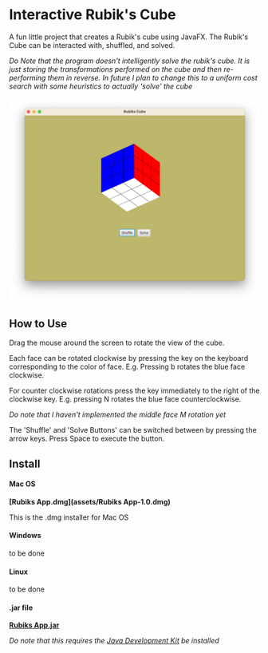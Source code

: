 # Interactive Rubik's Cube 

A fun little project that creates a Rubik's cube using JavaFX. The Rubik's Cube can be interacted with, shuffled, and solved. 

*Do Note that the program doesn't intelligently solve the rubik's cube. It is just storing the transformations performed on the cube and then re-performing them in reverse. In future I plan to change this to a uniform cost search with some heuristics to actually 'solve' the cube* 

<img src ="assets/rubiks_shot.png">

## How to Use

Drag the mouse around the screen to rotate the view of the cube. 

Each face can be rotated clockwise by pressing the key on the keyboard corresponding to the color of face. E.g. Pressing b rotates the blue face clockwise. 

For counter clockwise rotations press the key immediately to the right of the clockwise key. E.g. pressing N rotates the blue face counterclockwise. 

*Do note that I haven't implemented the middle face M rotation yet*

The 'Shuffle' and 'Solve Buttons' can be switched between by pressing the arrow keys. Press Space to execute the button. 



## Install

#### Mac OS 

**[Rubiks App.dmg](assets/Rubiks App-1.0.dmg)**

This is the .dmg installer for Mac OS 

 

#### Windows 

to be done 



#### Linux 

to be done 





#### .jar file 

**[Rubiks App.jar](assets/Rubiks.jar)**

*Do note that this requires the [Java Development Kit](https://www.oracle.com/uk/java/technologies/downloads/) be installed* 























